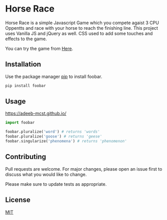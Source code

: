# Horse Race

Horse Race is a simple Javascript Game which you compete agaist 3 CPU Oppentts and race with your horse to reach the finishing line. This project uses Vanilla JS and jQuery as well. CSS used to add some touches and effects to the game.

You can try the game from [Here](https://adeeb-mcst.github.io/).

## Installation

Use the package manager [pip](https://pip.pypa.io/en/stable/) to install foobar.

```bash
pip install foobar
```

## Usage

https://adeeb-mcst.github.io/

```python
import foobar

foobar.pluralize('word') # returns 'words'
foobar.pluralize('goose') # returns 'geese'
foobar.singularize('phenomena') # returns 'phenomenon'
```

## Contributing
Pull requests are welcome. For major changes, please open an issue first to discuss what you would like to change.

Please make sure to update tests as appropriate.

## License
[MIT](https://choosealicense.com/licenses/mit/)
